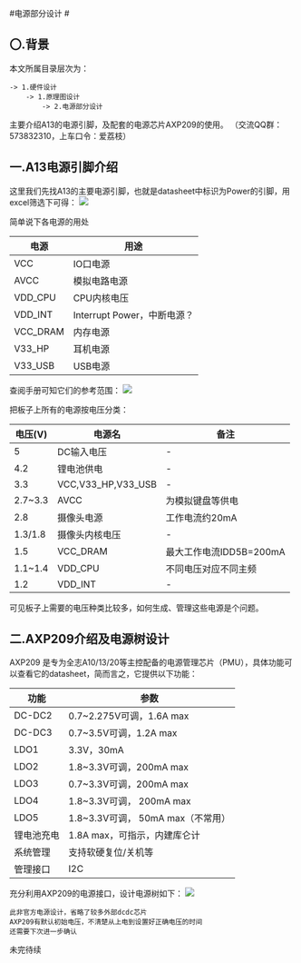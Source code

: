 #电源部分设计 #
## 〇.背景 ##
本文所属目录层次为：  

```
-> 1.硬件设计 
	-> 1.原理图设计 
		-> 2.电源部分设计
```
主要介绍A13的电源引脚，及配套的电源芯片AXP209的使用。
（交流QQ群：573832310，上车口令：爱荔枝）

## 一.A13电源引脚介绍 ##
这里我们先找A13的主要电源引脚，也就是datasheet中标识为Power的引脚，用excel筛选下可得：
![](http://7xvwj0.com1.z0.glb.clouddn.com/16-7-4/36316023.jpg)

简单说下各电源的用处  

| 电源  |  用途 | 
| -----  |-----------|
| VCC | IO口电源|
|AVCC| 模拟电路电源|
|VDD_CPU|CPU内核电压|
|VDD_INT|Interrupt Power，中断电源？|
|VCC_DRAM|内存电源|
| V33_HP |耳机电源|
|V33_USB|USB电源|

查阅手册可知它们的参考范围：
![](http://7xvwj0.com1.z0.glb.clouddn.com/16-7-4/17484878.jpg)

把板子上所有的电源按电压分类：

| 电压(V)   |  电源名 | 备注|
| -----  |-----------|---|
| 5 | DC输入电压|-|
| 4.2 |锂电池供电|-|
| 3.3 |VCC,V33_HP,V33_USB|-|
| 2.7~3.3 |AVCC|为模拟键盘等供电|
| 2.8 |摄像头电源|工作电流约20mA|
|1.3/1.8|摄像头内核电压|-|
|1.5|VCC_DRAM|最大工作电流IDD5B=200mA|
|1.1~1.4|VDD_CPU|不同电压对应不同主频|
|1.2|VDD_INT|-|

可见板子上需要的电压种类比较多，如何生成、管理这些电源是个问题。

## 二.AXP209介绍及电源树设计 ##
AXP209 是专为全志A10/13/20等主控配备的电源管理芯片（PMU），具体功能可以查看它的datasheet，简而言之，它提供以下功能：

| 功能   |  参数 | 
| -----  |-----------|
| DC-DC2 | 0.7~2.275V可调，1.6A max|
| DC-DC3 | 0.7~3.5V可调，1.2A max|
| LDO1 | 3.3V，30mA|
| LDO2 | 1.8~3.3V可调，200mA max|
| LDO3 | 0.7~3.3V可调，200mA max|
| LDO4 | 1.8~3.3V可调， 200mA max|
| LDO5 | 1.8~3.3V可调， 50mA max（不常用）|
|锂电池充电|1.8A max，可指示，内建库仑计|
|系统管理|支持软硬复位/关机等|
|管理接口|I2C|

充分利用AXP209的电源接口，设计电源树如下：
![](http://7xvwj0.com1.z0.glb.clouddn.com/16-7-4/63393679.jpg)

```
此非官方电源设计，省略了较多外部dcdc芯片
AXP209有默认初始电压，不清楚从上电到设置好正确电压的时间
还需要下次进一步确认
```

未完待续








